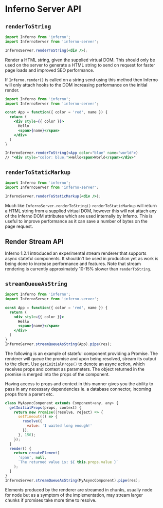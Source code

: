 # Inferno Server API

## `renderToString`

```jsx
import Inferno from 'inferno';
import InfernoServer from 'inferno-server';

InfernoServer.renderToString(<div />);
```

Render a HTML string, given the supplied virtual DOM. This should only be used on the server to generate a HTML string to send on request for faster page loads and improved SEO performance.

If `Inferno.render()` is called on a string send using this method then Inferno will only attach hooks to the DOM increasing performance on the initial render.

```jsx
import Inferno from 'inferno';
import InfernoServer from 'inferno-server';

const App = function({ color = 'red', name }) {
  return (
    <div style={{ color }}>
      Hello
      <span>{name}</span>
    </div>
  )
}

InfernoServer.renderToString(<App color="blue" name="world">)
// "<div style="color: blue;">Hello<span>World</span></div>"
```

## `renderToStaticMarkup`

```jsx
import Inferno from 'inferno';
import InfernoServer from 'inferno-server';

InfernoServer.renderToStaticMarkup(<div />);
```

Much like `InfernoServer.renderToString()` `renderToStaticMarkup` will return a HTML string from a supplied virtual DOM, however this will not attach any of the Inferno DOM attributes which are used internally by Inferno. This is useful to improve performance as it can save a number of bytes on the page request.

## Render Stream API

Inferno 1.2.1 introduced an experimental stream renderer that supports async stateful components. It shouldn't be used in production yet as work is being done to increase performance and features. Note that stream rendering is currently approximately 10-15% slower than `renderToString`.

## `streamQueueAsString`

```jsx
import Inferno from 'inferno';
import InfernoServer from 'inferno-server';

const App = function({ color = 'red', name }) {
  return (
    <div style={{ color }}>
      Hello
      <span>{name}</span>
    </div>
  )
}
InfernoServer.streamQueueAsString(App).pipe(res);
```

The following is an example of stateful component providing a Promise. The renderer will queue the promise and upon being resolved, stream its output to the client. Use `getInitialProps()` to denote an async action, which receives props and context as parameters. The object returned in the promise is merged into the props of the component.

Having access to props and context in this manner gives you the ability to pass in any necessary dependencies ie. a database connector, incoming props from a parent etc.

```jsx
class MyAsyncComponent extends Component<any, any> {
  getInitialProps(props, context) {
    return new Promise((resolve, reject) => {
      setTimeout(() => {
        resolve({
          value: 'I waited long enough!'
        });
      }, 150);
    });
  }
  render() {
    return createElement(
      'span', null,
      `The returned value is: ${ this.props.value }`
    );
  }
}
InfernoServer.streamQueueAsString(MyAsyncComponent).pipe(res);
```

Elements produced by the renderer are streamed in chunks, usually node for node but as a symptom of the implementation, may stream larger chunks if promises take more time to resolve.
